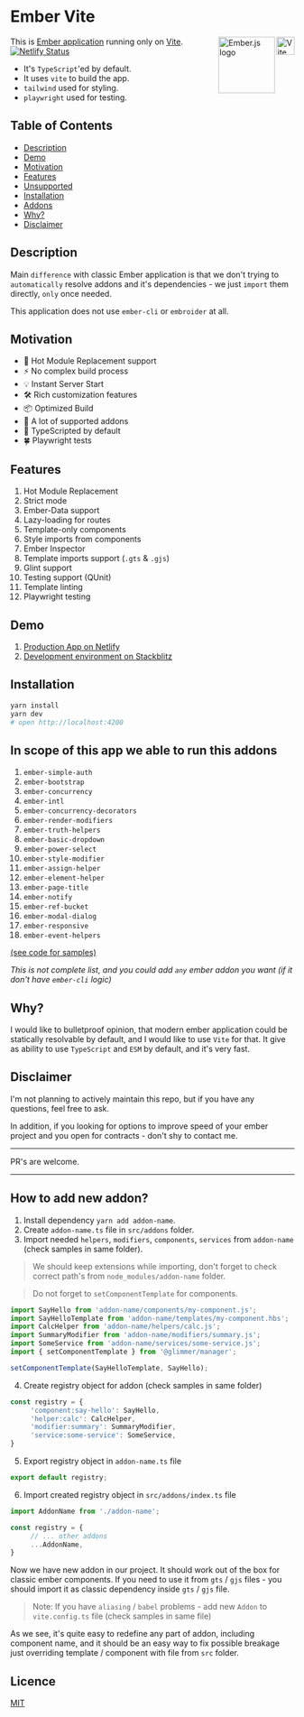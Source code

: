 # Ember Vite

<img align="right" width="32" height="32"
     alt="Vite logo"
     src="./public/vite.svg">
<img align="right" width="100" height="100"
     alt="Ember.js logo"
     src="./public/ember.svg">

This is [Ember application](https://ember-vite.netlify.app/) running only on [Vite](https://vitejs.dev/). [![Netlify Status](https://api.netlify.com/api/v1/badges/ea52e30e-79bc-4f23-9e2f-321abab60b85/deploy-status)](https://ember-vite.netlify.app/)

* It's `TypeScript`'ed by default.
* It uses `vite` to build the app.
* `tailwind` used for styling.
* `playwright` used for testing.


## Table of Contents

* [Description](#description)
* [Demo](#demo)
* [Motivation](#motivation)
* [Features](#features)
* [Unsupported](#unsupported)
* [Installation](#installation)
* [Addons](#in-scope-of-this-app-we-able-to-run-this-addons)
* [Why?](#why)
* [Disclaimer](#disclaimer)


## Description

Main `difference` with classic Ember application is that we don't trying to `automatically` resolve addons and it's dependencies - we just `import` them directly, `only` once needed.

This application does not use `ember-cli` or `embroider` at all.

## Motivation

- 🚀 Hot Module Replacement support
- ⚡️ No complex build process
- 💡 Instant Server Start
- 🛠️ Rich customization features
- 📦 Optimized Build
- 🔩 A lot of supported addons
- 🔑 TypeScripted by default
- :four_leaf_clover: Playwright tests

## Features

1. Hot Module Replacement
1. Strict mode
1. Ember-Data support
1. Lazy-loading for routes
1. Template-only components
1. Style imports from components
1. Ember Inspector
1. Template imports support (`.gts` & `.gjs`)
1. Glint support
1. Testing support (QUnit)
1. Template linting
1. Playwright testing

## Demo

1. [Production App on Netlify](https://ember-vite.netlify.app/)
1. [Development environment on Stackblitz](https://stackblitz.com/github/lifeart/demo-ember-vite)

## Installation

```bash
yarn install
yarn dev
# open http://localhost:4200
```

## In scope of this app we able to run this addons

1. `ember-simple-auth`
1. `ember-bootstrap`
1. `ember-concurrency`
1. `ember-intl`
1. `ember-concurrency-decorators`
1. `ember-render-modifiers`
1. `ember-truth-helpers`
1. `ember-basic-dropdown`
1. `ember-power-select`
1. `ember-style-modifier`
1. `ember-assign-helper`
1. `ember-element-helper`
1. `ember-page-title`
1. `ember-notify`
1. `ember-ref-bucket`
1. `ember-modal-dialog`
1. `ember-responsive`
1. `ember-event-helpers`

[(see code for samples)](https://github.com/lifeart/demo-ember-vite/tree/master/src/addons)


*This is not complete list, and you could add `any` ember addon you want (if it don't have `ember-cli` logic)*

## Why?

I would like to bulletproof opinion, that modern ember application could be statically resolvable by default, and I would like to use `Vite` for that. It give as ability to use `TypeScript` and `ESM` by default, and it's very fast.

## Disclaimer

I'm not planning to actively maintain this repo, but if you have any questions, feel free to ask.

In addition, if you looking for options to improve speed of your ember project and you open for contracts - don't shy to contact me.

---

PR's are welcome.

---

## How to add new addon?

1. Install dependency `yarn add addon-name`.
2. Create `addon-name.ts` file in `src/addons` folder.
3. Import needed `helpers`, `modifiers`, `components`, `services` from `addon-name` (check samples in same folder).

> We should keep extensions while importing, don't forget to check correct path's from `node_modules/addon-name` folder.

> Do not forget to `setComponentTemplate` for components.
```ts
import SayHello from 'addon-name/components/my-component.js';
import SayHelloTemplate from 'addon-name/templates/my-component.hbs';
import CalcHelper from 'addon-name/helpers/calc.js';
import SummaryModifier from 'addon-name/modifiers/summary.js';
import SomeService from 'addon-name/services/some-service.js';
import { setComponentTemplate } from '@glimmer/manager';

setComponentTemplate(SayHelloTemplate, SayHello);
```
4. Create registry object for addon (check samples in same folder)
```ts
const registry = {
     'component:say-hello': SayHello,
     'helper:calc': CalcHelper,
     'modifier:summary': SummaryModifier,
     'service:some-service': SomeService,
}
```
5. Export registry object in `addon-name.ts` file
```ts
export default registry;
```
6. Import created registry object in `src/addons/index.ts` file
```ts
import AddonName from './addon-name';

const registry = {
     // ... other addons
     ...AddonName,
}
```

Now we have new addon in our project. It should work out of the box for classic ember components. If you need to use it from `gts` / `gjs` files - you should import it as classic dependency inside `gts` / `gjs` file.

> Note: If you have `aliasing` / `babel` problems - add new `Addon` to `vite.config.ts` file (check samples in same file)

As we see, it's quite easy to redefine any part of addon, including component name, and it should be an easy way to fix possible breakage just overriding template / component with file from `src` folder.

## Licence
[MIT](./LICENCE.md)
